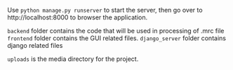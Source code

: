 Use `python manage.py runserver` to start the server, then go over to http://localhost:8000 to browser the application.

`backend` folder contains the code that will be used in processing of .mrc file
`frontend` folder contains the GUI related files.
`django_server` folder contains django related files

`uploads` is the media directory for the project.
